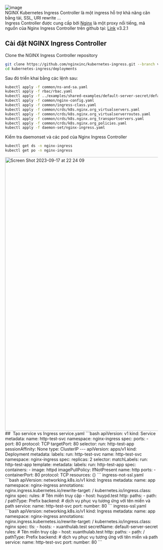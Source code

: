 ![image](https://github.com/HuyPham01/docs/assets/96679595/d001eb30-ef8c-42f6-9c82-8683ea5cd486)  
NGINX Kubernetes Ingress Controller là một ingress hỗ trợ khả năng căn bằng tải, SSL, URI rewrite ...  
Ingress Controller được cung cấp bởi [Nginx](https://docs.nginx.com/nginx-ingress-controller/installation/installation-with-manifests/#uninstall-nginx-ingress-controller) là một proxy nổi tiếng, mã nguồn của Nginx Ingress Controller trên github tại: [Link](https://github.com/nginxinc/kubernetes-ingress/tree/main) v3.2.1  
## Cài đặt NGINX Ingress Controller
Clone the NGINX Ingress Controller repository  
```bash
git clone https://github.com/nginxinc/kubernetes-ingress.git --branch v3.2.1
cd kubernetes-ingress/deployments
```
Sau đó triển khai bằng các lệnh sau:  
```bash
kubectl apply -f common/ns-and-sa.yaml
kubectl apply -f rbac/rbac.yaml
kubectl apply -f ../examples/shared-examples/default-server-secret/default-server-secret.yaml
kubectl apply -f common/nginx-config.yaml
kubectl apply -f common/ingress-class.yaml
kubectl apply -f common/crds/k8s.nginx.org_virtualservers.yaml
kubectl apply -f common/crds/k8s.nginx.org_virtualserverroutes.yaml
kubectl apply -f common/crds/k8s.nginx.org_transportservers.yaml
kubectl apply -f common/crds/k8s.nginx.org_policies.yaml
kubectl apply -f daemon-set/nginx-ingress.yaml
```
Kiểm tra daemonset và các pod của Nginx Ingress Controller  
```bash
kubectl get ds -n nginx-ingress
kubectl get po -n nginx-ingress
```
<img width="899" alt="Screen Shot 2023-09-17 at 22 24 09" src="https://github.com/HuyPham01/docs/assets/96679595/30361838-c7a2-47fe-a67d-9b68efabc55b">  
##  Tạo service vs Ingress
service.yaml
```bash
apiVersion: v1
kind: Service
metadata:
  name: http-test-svc
  namespace: nginx-ingress
spec:
  ports:
  - port: 80
    protocol: TCP
    targetPort: 80
  selector:
    run: http-test-app
  sessionAffinity: None
  type: ClusterIP
---
apiVersion: apps/v1
kind: Deployment
metadata:
  labels:
    run: http-test-svc
  name: http-test-svc
  namespace: nginx-ingress
spec:
  replicas: 2
  selector:
    matchLabels:
      run: http-test-app
  template:
    metadata:
      labels:
        run: http-test-app
    spec:
      containers:
      - image: httpd
        imagePullPolicy: IfNotPresent
        name: http
        ports:
        - containerPort: 80
          protocol: TCP
        resources: {}
```
ingress-not-ssl.yaml
```bash
apiVersion: networking.k8s.io/v1
kind: Ingress
metadata:
  name: app
  namespace: nginx-ingress
  annotations:
    nginx.ingress.kubernetes.io/rewrite-target: /
    kubernetes.io/ingress.class: nginx
spec:
  rules:
    # Tên miền truy cập
  - host: huypd.test
    http:
      paths:
      - path: /
        pathType: Prefix
        backend:
          # dịch vụ phục vụ tương ứng với tên miền và path
          service:
            name: http-test-svc
            port:
              number: 80
```
ingress-ssl.yaml
```bash
apiVersion: networking.k8s.io/v1
kind: Ingress
metadata:
  name: app
  namespace: nginx-ingress
  annotations:
    nginx.ingress.kubernetes.io/rewrite-target: /
    kubernetes.io/ingress.class: nginx
spec:
  tls:
    - hosts:
      - xuanthulab.test
      secretName: default-server-secret
  rules:
    # Tên miền truy cập
  - host: xuanthulab.test
    http:
      paths:
      - path: /
        pathType: Prefix
        backend:
          # dịch vụ phục vụ tương ứng với tên miền và path
          service:
            name: http-test-svc
            port:
              number: 80
```
